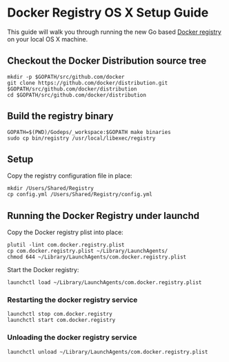 # Docker Registry OS X Setup Guide

This guide will walk you through running the new Go based [Docker registry](https://github.com/docker/distribution) on your local OS X machine.

## Checkout the Docker Distribution source tree

```
mkdir -p $GOPATH/src/github.com/docker
git clone https://github.com/docker/distribution.git $GOPATH/src/github.com/docker/distribution
cd $GOPATH/src/github.com/docker/distribution
```

## Build the registry binary

```
GOPATH=$(PWD)/Godeps/_workspace:$GOPATH make binaries
sudo cp bin/registry /usr/local/libexec/registry
```

## Setup

Copy the registry configuration file in place:

```
mkdir /Users/Shared/Registry
cp config.yml /Users/Shared/Registry/config.yml
```

## Running the Docker Registry under launchd

Copy the Docker registry plist into place:

```
plutil -lint com.docker.registry.plist
cp com.docker.registry.plist ~/Library/LaunchAgents/
chmod 644 ~/Library/LaunchAgents/com.docker.registry.plist
```

Start the Docker registry:

```
launchctl load ~/Library/LaunchAgents/com.docker.registry.plist
```

### Restarting the docker registry service

```
launchctl stop com.docker.registry
launchctl start com.docker.registry
```

### Unloading the docker registry service

```
launchctl unload ~/Library/LaunchAgents/com.docker.registry.plist
```
